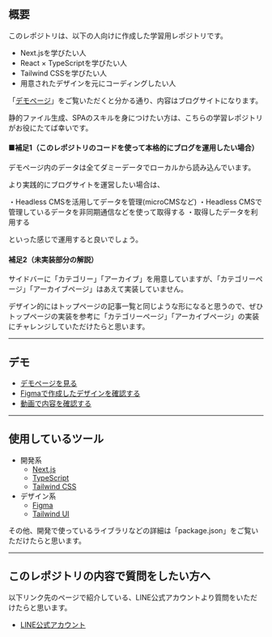 ## 概要

このレポジトリは、以下の人向けに作成した学習用レポジトリです。

- Next.jsを学びたい人
- React × TypeScriptを学びたい人
- Tailwind CSSを学びたい人
- 用意されたデザインを元にコーディングしたい人


「[デモページ](https://headless-next-blog-with-tailwind.vercel.app/)」をご覧いただくと分かる通り、内容はブログサイトになります。

静的ファイル生成、SPAのスキルを身につけたい方は、こちらの学習レポジトリがお役にたてば幸いです。



#### ■補足1（このレポジトリのコードを使って本格的にブログを運用したい場合）

デモページ内のデータは全てダミーデータでローカルから読み込んでいます。

より実践的にブログサイトを運営したい場合は、

・Headless CMSを活用してデータを管理(microCMSなど)
・Headless CMSで管理しているデータを非同期通信などを使って取得する
・取得したデータを利用する

といった感じで運用すると良いでしょう。


#### 補足2（未実装部分の解説）

サイドバーに「カテゴリー」「アーカイブ」を用意していますが、「カテゴリーページ」「アーカイブページ」はあえて実装していません。

デザイン的にはトップページの記事一覧と同じような形になると思うので、ぜひトップページの実装を参考に「カテゴリーページ」「アーカイブページ」の実装にチャレンジしていただけたらと思います。

---

## デモ

- [デモページを見る](https://headless-next-blog-with-tailwind.vercel.app/)
- [Figmaで作成したデザインを確認する](https://www.figma.com/file/A2qmhTPT6sDyiugiqyPuBQ/headless-next-blog-with-tailwind?node-id=9%3A271)
- [動画で内容を確認する](https://youtu.be/_hm8aMMw8io)

---

## 使用しているツール

- 開発系
  - [Next.js](https://nextjs.org/)
  - [TypeScript](https://www.typescriptlang.org/)
  - [Tailwind CSS](https://tailwindcss.com/)
- デザイン系
  - [Figma](https://www.figma.com/)
  - [Tailwind UI](https://tailwindui.com/)


その他、開発で使っているライブラリなどの詳細は「package.json」をご覧いただけたらと思います。

---
## このレポジトリの内容で質問をしたい方へ

以下リンク先のページで紹介している、LINE公式アカウントより質問をいただけたらと思います。

- [LINE公式アカウント](https://tsuyopon.xyz/lp/mail-magazine/)